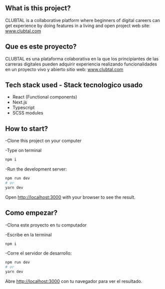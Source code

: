 ## What is this project?

CLUBTAL is a collaborative platform where beginners of digital careers can get experience by doing features in a living and open project web site: www.clubtal.com

## Que es este proyecto?

CLUBTAL es una plataforma colaborativa en la que los principiantes de las carreras digitales pueden adquirir experiencia realizando funcionalidades en un proyecto vivo y abierto sitio web: www.clubtal.com

## Tech stack used - Stack tecnologico usado

- React (Functional components)
- Next.js
- Typescript
- SCSS modules

## How to start?

-Clone this project on your computer

-Type on terminal

```bash
npm i
```

-Run the development server:

```bash
npm run dev
# or
yarn dev
```

Open [http://localhost:3000](http://localhost:3000) with your browser to see the result.

## Como empezar?

-Clona este proyecto en tu computador

-Escribe en la terminal

```bash
npm i
```

-Corre el servidor de desarrollo:

```bash
npm run dev
# or
yarn dev
```

Abre [http://localhost:3000](http://localhost:3000) con tu navegador para ver el resultado.
